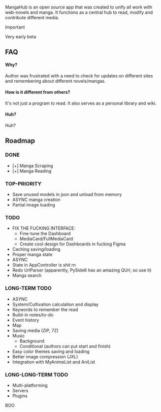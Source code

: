
MangaHub is an open source app that was created to unify all work with web-novels and manga. It functions as a central hub to read, modify and contribute different media.

> [!IMPORTANT]
> Very early beta

## FAQ

#### Why?

Author was frustrated with a need to check for updates on different sites and remembering about different novels/mangas.

#### How is it different from others?

It's not just a program to read. It also serves as a personal library and wiki.

#### Huh?

Huh?


## Roadmap

### DONE

- [+] Manga Scraping
- [+] Manga Reading

### TOP-PRIORITY
- Save unused models in json and unload from memory
- ASYNC manga creation
- Partial image loading

### TODO
- FIX THE FUCKING INTERFACE:
    - Fine-tune the Dashboard
    - MediaCard/FullMediaCard
    - Create cool design for Dashboards in fucking Figma
- Caching saving/loading
- Proper manga state
- ASYNC
- State in AppController is shit rn
- Redo UrlParser (apparently, PySide6 has an amazing QUrl, so use it)
- Manga search

### LONG-TERM TODO
- ASYNC
- System/Cultivation calculation and display
- Keywords to remember the read
- Build-in notes/to-do
- Event history
- Map
- Saving media (ZIP, 7Z)
- Music
    - Background
    - Conditional (authors can put start and finish)
- Easy color themes saving and loading
- Better image compression (JXL)
- Integration with MyAnimeList and AniList

### LONG-LONG-TERM TODO
- Multi-platforming
- Servers
- Plugins

BOO